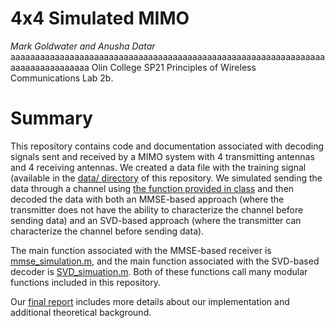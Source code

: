 # 4x4 Simulated MIMO
*Mark Goldwater and Anusha Datar*
aaaaaaaaaaaaaaaaaaaaaaaaaaaaaaaaaaaaaaaaaaaaaaaaaaaaaaaaaaaaaaaaaaaaaaaaaaaaaaaa
Olin College SP21 Principles of Wireless Communications Lab 2b.
# Summary
This repository contains code and documentation associated with
decoding signals sent and received by a MIMO system with 4 transmitting antennas
and 4 receiving antennas. We created a data file with the training signal
(available in the [data/ directory](https://github.com/anushadatar/4x4-simulated-mimo/tree/main/data) 
of this repository. We simulated sending the data through a channel using
[the function provided in class](https://github.com/anushadatar/4x4-simulated-mimo/blob/main/MIMOChannel4x4.m)
and then decoded the data with both an MMSE-based approach (where the
transmitter does not have the ability to characterize the channel before 
sending data) and an SVD-based approach (where the transmitter can characterize
the channel before sending data). 

The main function associated with the MMSE-based receiver is
[mmse_simulation.m](https://github.com/anushadatar/4x4-simulated-mimo/blob/main/mmse_simulation.m),
and the main function associated with the SVD-based decoder is 
[SVD_simuation.m](https://github.com/anushadatar/4x4-simulated-mimo/blob/main/SVD_simulation.m).
Both of these functions call many modular functions included in this repository.

Our [final report](https://github.com/anushadatar/4x4-simulated-mimo/blob/main/docs/report.pdf) 
includes more details about our implementation and additional theoretical background.
